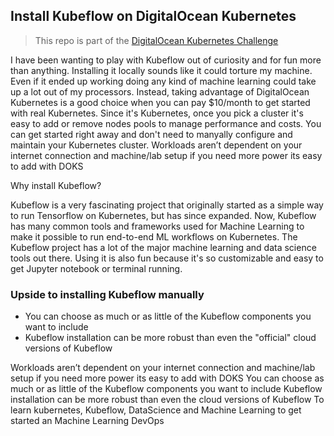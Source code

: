 ## Install Kubeflow on DigitalOcean Kubernetes 

> This repo is part of the [DigitalOcean Kubernetes Challenge](https://www.digitalocean.com/community/pages/kubernetes-challenge#anchor--success-criteria)

I have been wanting to play with Kubeflow out of curiosity and for fun more than anything. Installing it locally sounds like it could torture my machine. Even if it ended up working doing any kind of machine learning could take up a lot out of my processors. Instead, taking advantage of DigitalOcean Kubernetes is a good choice when you can pay $10/month to get started with real Kubernetes. Since it's Kubernetes, once you pick a cluster it's easy to add or remove nodes pools to manage performance and costs. You can get started right away and don't need to manyally configure and maintain your Kubernetes cluster. Workloads aren’t dependent on your internet connection and machine/lab setup if you need more power its easy to add with DOKS

Why install Kubeflow?

Kubeflow is a very fascinating project that originally started as a simple way to run Tensorflow on Kubernetes, but has since expanded. Now, Kubeflow has many common tools and frameworks used for Machine Learning to make it possible to run end-to-end ML workflows on Kubernetes. The Kubeflow project has a lot of the major machine learning and data science tools out there. Using it is also fun because it's so customizable and easy to get Jupyter notebook or terminal running.


### Upside to installing Kubeflow manually
* You can choose as much or as little of the Kubeflow components you want to include
* Kubeflow installation can be more robust than even the "official" cloud versions of Kubeflow


Workloads aren’t dependent on your internet connection and machine/lab setup if you need more power its easy to add with DOKS
You can choose as much or as little of the Kubeflow components you want to include
Kubeflow installation can be more robust than even the cloud versions of Kubeflow
To learn kubernetes, Kubeflow, DataScience and Machine Learning to get started an Machine Learning DevOps




